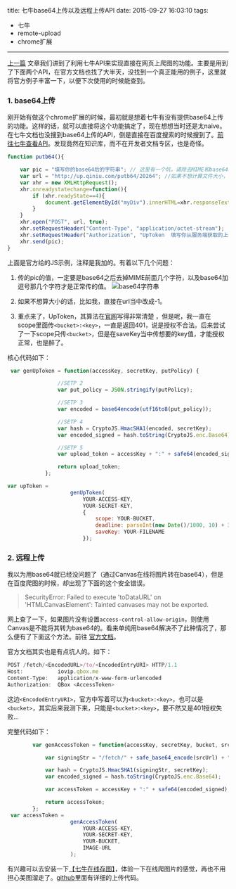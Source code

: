 title: 七牛base64上传以及远程上传API
date: 2015-09-27 16:03:10
tags:
- 七牛
- remote-upload
- chrome扩展
---

[上一篇](http://blog.dapenggaofei.com/2015/09/17/qiniu-add-to-favourite/) 文章我们讲到了利用七牛API来实现直接在网页上爬图的功能。主要是用到了下面两个API，在官方文档也找了大半天，没找到一个真正能用的例子，这里就将官方例子丰富一下，以便下次使用的时候能查到。

### 1. base64上传
刚开始有做这个chrome扩展的时候，最初就是想着七牛有没有提供base64上传的功能。这样的话，就可以直接将这个功能搞定了，现在想想当时还是太naive。在七牛文档也没搜到base64上传的API，倒是直接在百度搜索的时候搜到了。[前往七牛查看API](http://kb.qiniu.com/5rroxdgb)。发现竟然在知识库，而不在开发者文档专区，也是奇怪。
```javascript
function putb64(){

    var pic = "填写你的base64后的字符串"; // 这里有一个坑，请除去MIME和base64以及逗号
    var url = "http://up.qiniu.com/putb64/20264"; //如果不想计算文件大小，可以改成http://up.qiniu.com/putb64/-1
    var xhr = new XMLHttpRequest();
    xhr.onreadystatechange=function(){
        if (xhr.readyState==4){
            document.getElementById("myDiv").innerHTML=xhr.responseText;
        }
    }
    xhr.open("POST", url, true);
    xhr.setRequestHeader("Content-Type", "application/octet-stream");
    xhr.setRequestHeader("Authorization", "UpToken  填写你从服务端获取的上传token"); //UpToken其实有挺多问题
    xhr.send(pic);
}
```
上面是官方给的JS示例，注释是我加的。有着以下几个问题：

1. 传的pic的值，一定要是base64之后去掉MIME前面几个字符，以及base64加逗号那几个字符才是正常传的值。
![base64字符串](http://7xkybo.com1.z0.glb.clouddn.com/qiniu-remote-upload-1.png?v=1)

2. 如果不想算大小的话，比如我，直接在url当中改成-1。
3. 重点来了，UpToken，其算法在[官网](http://developer.qiniu.com/docs/v6/api/reference/security/put-policy.html)写得非常清楚 ，但是呢，我一直在scope里面传`<bucket>:<key>`，一直是返回401，说是授权不合法。后来尝试了一下scope只传`<bucket>`，但是在saveKey当中传想要的key值，才能授权正常，也是醉了。

核心代码如下：
```javascript
 var genUpToken = function(accessKey, secretKey, putPolicy) {

                //SETP 2
                var put_policy = JSON.stringify(putPolicy);

                //SETP 3
                var encoded = base64encode(utf16to8(put_policy));

                //SETP 4
                var hash = CryptoJS.HmacSHA1(encoded, secretKey);
                var encoded_signed = hash.toString(CryptoJS.enc.Base64);

                //SETP 5
                var upload_token = accessKey + ":" + safe64(encoded_signed) + ":" + encoded;

                return upload_token;
            };

var upToken =
                    genUpToken(
                        YOUR-ACCESS-KEY,
                        YOUR-SECRET-KEY,
                        {
                            scope: YOUR-BUCKET,
                            deadline: parseInt(new Date()/1000, 10) + 3600, // 1小时有效期
                            saveKey: YOUR-FILENAME
                        });
```

### 2. 远程上传
我以为用base64就已经没问题了（通过Canvas在线将图片转在base64），但是在百度爬图的时候，却出现了下面的这个安全错误。
> SecurityError: Failed to execute 'toDataURL' on 'HTMLCanvasElement': Tainted canvases may not be exported.

网上查了一下，如果图片没有设置`access-control-allow-origin`，则使用Canvas是不能将其转为base64的。看来单纯用base64解决不了此种情况了，那么便有了下面这个方法。前往 [官方文档](http://developer.qiniu.com/docs/v6/api/reference/rs/fetch.html)。

官方文档其实也是有点坑人的。如下：
```javascript
POST /fetch/<EncodedURL>/to/<EncodedEntryURI> HTTP/1.1
Host:           iovip.qbox.me
Content-Type:   application/x-www-form-urlencoded
Authorization:  QBox <AccessToken>
```

这边`<EncodedEntryURI>`，官方中写着可以为`<bucket>:<key>`，也可以是`<bucket>`，其实后来我测下来，只能是`<bucket>:<key>`，要不然又是401授权失败...

完整代码如下：
```javascript
        var genAccessToken = function(accessKey, secretKey, bucket, srcUrl) {

            var signingStr = "/fetch/" + safe_base64_encode(srcUrl) + "/to/" + safe_base64_encode(bucket + ':' + YOUR-FILENAME) + '\n'; //记得加\n

            var hash = CryptoJS.HmacSHA1(signingStr, secretKey);
            var encoded_signed = hash.toString(CryptoJS.enc.Base64);

            var accessToken = accessKey + ":" + safe64(encoded_signed);

            return accessToken;
        };
 var accessToken =
                    genAccessToken(
                        YOUR-ACCESS-KEY,
                        YOUR-SECRET-KEY,
                        YOUR-BUCKET,
                        IMAGE-URL
                    );

```

有兴趣可以去安装一下[【七牛在线存图】](https://chrome.google.com/webstore/detail/ojgilmgaopbpimndoelnhacamaabdpni)，体验一下在线爬图片的感觉，再也不用担心美图溜走了。[github](https://github.com/git-patrickliu/QINIU-save-online-images)里面有详细的上传代码。


